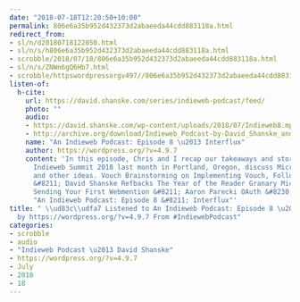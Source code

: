 ```yaml
---
date: "2018-07-18T12:20:50+10:00"
permalink: 806e6a35b952d432373d2abaeeda44cdd883118a.html
redirect_from:
- sl/n/d20180718122050.html
- sl/n/s/h806e6a35b952d432373d2abaeeda44cdd883118a.html
- scrobble/2018/07/18/806e6a35b952d432373d2abaeeda44cdd883118a.html
- sl/n/s/ZNWn6gQ6Hb7.html
- scrobble/httpswordpressorgv497//806e6a35b952d432373d2abaeeda44cdd883118a.html
listen-of:
  h-cite:
    url: https://david.shanske.com/series/indieweb-podcast/feed/
    photo: ""
    audio:
    - https://david.shanske.com/wp-content/uploads/2018/07/Indieweb8.mp3
    - http://archive.org/download/Indieweb_Podcast-by-David_Shanske_and_Chris_Aldrich/Indieweb8.mp3
    name: "An Indieweb Podcast: Episode 8 \u2013 Interflux"
    author: https://wordpress.org/?v=4.9.7
    content: 'In this episode, Chris and I recap our takeaways and stories from the
      Indieweb Summit 2018 last month in Portland, Oregon, discuss Microsub, Vouch,
      and other ideas. Vouch Brainstorming on Implementing Vouch, Following, and Blogrolls
      &#8211; David Shanske Refbacks The Year of the Reader Granary Microsub Indiewebring
      Sending Your First Webmention &#8211; Aaron Parecki OAuth &#8230; Continue reading
      "An Indieweb Podcast: Episode 8 &#8211; Interflux"'
title: " \\ud83c\\udfa7 Listened to An Indieweb Podcast: Episode 8 \u2013 Interflux
  by https://wordpress.org/?v=4.9.7 From #IndiewebPodcast"
categories:
- scrobble
- audio
- "Indieweb Podcast \u2013 David Shanske"
- https://wordpress.org/?v=4.9.7
- July
- 2018
- 18
---
```

